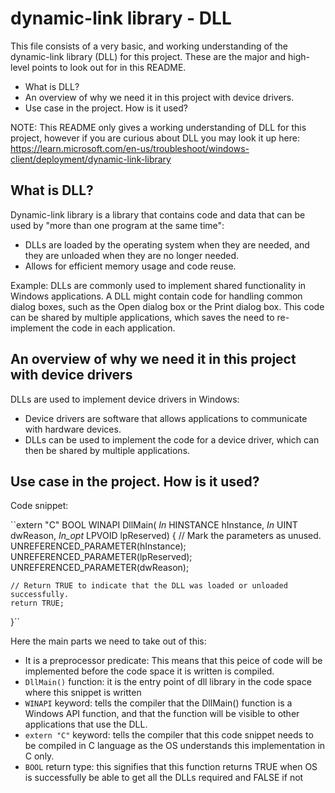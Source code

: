 # dynamic-link library - DLL #

This file consists of a very basic, and working understanding of the dynamic-link library (DLL) for this project. These are the major and high-level points to look out for in this README.

* What is DLL?
* An overview of why we need it in this project with device drivers.
* Use case in the project. How is it used?

NOTE: This README only gives a working understanding of DLL for this project, however if you are curious about DLL you may look it up here:
https://learn.microsoft.com/en-us/troubleshoot/windows-client/deployment/dynamic-link-library


## What is DLL? ##

Dynamic-link library is a library that contains code and data that can be used by "more than one program at the same time":

* DLLs are loaded by the operating system when they are needed, and they are unloaded when they are no longer needed.
* Allows for efficient memory usage and code reuse.

Example:
DLLs are commonly used to implement shared functionality in Windows applications. 
A DLL might contain code for handling common dialog boxes, such as the Open dialog box or the Print dialog box. This code can be shared by multiple applications, which saves the need to re-implement the code in each application.


## An overview of why we need it in this project with device drivers ##

DLLs are used to implement device drivers in Windows: 

* Device drivers are software that allows applications to communicate with hardware devices.
* DLLs can be used to implement the code for a device driver, which can then be shared by multiple applications.

## Use case in the project. How is it used? ##

Code snippet:

``extern "C" BOOL WINAPI DllMain(
    _In_ HINSTANCE hInstance,
    _In_ UINT dwReason,
    _In_opt_ LPVOID lpReserved)
{
    // Mark the parameters as unused.
    UNREFERENCED_PARAMETER(hInstance);
    UNREFERENCED_PARAMETER(lpReserved);
    UNREFERENCED_PARAMETER(dwReason);

    // Return TRUE to indicate that the DLL was loaded or unloaded successfully.
    return TRUE;
}``

Here the main parts we need to take out of this: 

* It is a preprocessor predicate: This means that this peice of code will be implemented before the code space it is written is compiled.
* `DllMain()` function: it is the entry point of dll library in the code space where this snippet is written 
* `WINAPI` keyword: tells the compiler that the DllMain() function is a Windows API function, and that the function will be visible to other applications that use the DLL.
* `extern "C"` keyword: tells the compiler that this code snippet needs to be compiled in C language as the OS understands this implementation in C only.
* `BOOL` return type: this signifies that this function returns TRUE when OS is successfully be able to get all the DLLs required and FALSE if not 

